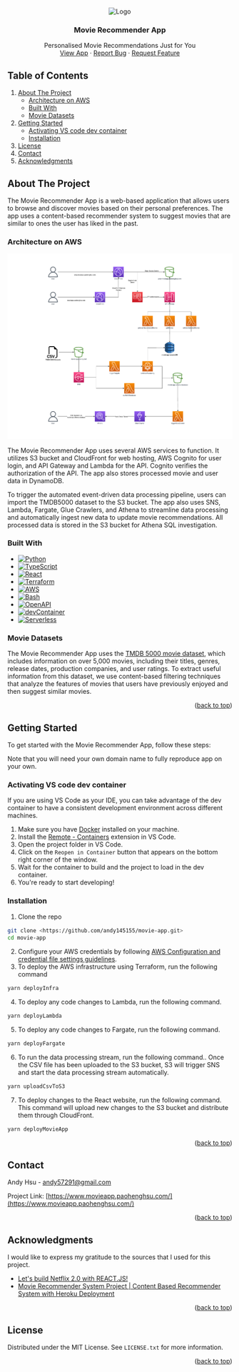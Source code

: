 <a name="readme-top"></a>

<!-- PROJECT HOME PAGE -->
<br />
<div align="center">

  <img src="images/selection_page.png" alt="Logo" width="500" height="330">

  <h3 align="center">Movie Recommender App</h3>

  <p align="center">
    Personalised Movie Recommendations Just for You
    <br />
    <a href="https://www.movieapp.paohenghsu.com/" target="_blank">View App</a>
    ·
    <a href="https://github.com/andy145155/movie-app/issues">Report Bug</a>
    ·
    <a href="https://github.com/andy145155/movie-app/issues">Request Feature</a>
  </p>
</div>

<!-- TABLE OF CONTENTS -->

## Table of Contents

  <ol>
    <li>
      <a href="#about-the-project">About The Project</a>
      <ul>
        <li><a href="#architecture-on-aws">Architecture on AWS</a></li>
				<li><a href="#built-with">Built With</a></li>
        <li><a href="#movie-datasets">Movie Datasets</a></li>
      </ul>
    </li>
    <li>
      <a href="#getting-started">Getting Started</a>
      <ul>
        <li><a href="#activating-vs-code-dev-container">Activating VS code dev container</a></li>
        <li><a href="#installation">Installation</a></li>
      </ul>
    </li>
    <li><a href="#license">License</a></li>
    <li><a href="#contact">Contact</a></li>
    <li><a href="#acknowledgments">Acknowledgments</a></li>
  </ol>

<!-- ABOUT THE PROJECT -->

## About The Project

The Movie Recommender App is a web-based application that allows users to browse and discover movies based on their personal preferences. The app uses a content-based recommender system to suggest movies that are similar to ones the user has liked in the past.

### Architecture on AWS

  <img src="images/movieapp.png">

The Movie Recommender App uses several AWS services to function. It utilizes S3 bucket and CloudFront for web hosting, AWS Cognito for user login, and API Gateway and Lambda for the API. Cognito verifies the authorization of the API. The app also stores processed movie and user data in DynamoDB.

To trigger the automated event-driven data processing pipeline, users can import the TMDB5000 dataset to the S3 bucket. The app also uses SNS, Lambda, Fargate, Glue Crawlers, and Athena to streamline data processing and automatically ingest new data to update movie recommendations. All processed data is stored in the S3 bucket for Athena SQL investigation.

### Built With

- [![Python][Python]][Python-url]
- [![TypeScript][TypeScript]][TypeScript-url]
- [![React][React.js]][React-url]
- [![Terraform][Terraform]][Terraform-url]
- [![AWS][AWS]][AWS-url]
- [![Bash][Bash]][Bash-url]
- [![OpenAPI][OpenAPI]][OpenAPI-url]
- [![devContainer][devContainer]][devContainer-url]
- [![Serverless][Serverless]][Serverless-url]

### Movie Datasets

The Movie Recommender App uses the [TMDB 5000 movie dataset](https://www.kaggle.com/datasets/tmdb/tmdb-movie-metadata), which includes information on over 5,000 movies, including their titles, genres, release dates, production companies, and user ratings. To extract useful information from this dataset, we use content-based filtering techniques that analyze the features of movies that users have previously enjoyed and then suggest similar movies.

<p align="right">(<a href="#readme-top">back to top</a>)</p>

<!-- GETTING STARTED -->

## Getting Started

To get started with the Movie Recommender App, follow these steps:

Note that you will need your own domain name to fully reproduce app on your own.

### Activating VS code dev container

If you are using VS Code as your IDE, you can take advantage of the dev container to have a consistent development environment across different machines.

1. Make sure you have [Docker](https://docs.docker.com/get-docker/) installed on your machine.
2. Install the [Remote - Containers](https://marketplace.visualstudio.com/items?itemName=ms-vscode-remote.remote-containers) extension in VS Code.
3. Open the project folder in VS Code.
4. Click on the `Reopen in Container` button that appears on the bottom right corner of the window.
5. Wait for the container to build and the project to load in the dev container.
6. You're ready to start developing!

### Installation

1. Clone the repo

```sh
git clone <https://github.com/andy145155/movie-app.git>
cd movie-app
```

2. Configure your AWS credentials by following [AWS Configuration and credential file settings guidelines](https://docs.aws.amazon.com/cli/latest/userguide/cli-configure-files.html).
3. To deploy the AWS infrastructure using Terraform, run the following command

```sh
yarn deployInfra
```
4. To deploy any code changes to Lambda, run the following command.

```sh
yarn deployLambda
```
5. To deploy any code changes to Fargate, run the following command.

```sh
yarn deployFargate
```

6. To run the data processing stream, run the following command.. Once the CSV file has been uploaded to the S3 bucket, S3 will trigger SNS and start the data processing stream automatically.

```sh
yarn uploadCsvToS3
```

7. To deploy changes to the React website, run the following command. This command will upload new changes to the S3 bucket and distribute them through CloudFront.

```sh
yarn deployMovieApp
```

<p align="right">(<a href="#readme-top">back to top</a>)</p>

<!-- CONTACT -->

## Contact

Andy Hsu - andy57291@gmail.com

Project Link: [https://www.movieapp.paohenghsu.com/](https://www.movieapp.paohenghsu.com/)

<p align="right">(<a href="#readme-top">back to top</a>)</p>

<!-- ACKNOWLEDGMENTS -->

## Acknowledgments

I would like to express my gratitude to the sources that I used for this project.

- [Let's build Netflix 2.0 with REACT.JS!](https://www.youtube.com/watch?v=HW5roUF2RLg&t=4146s)
- [Movie Recommender System Project | Content Based Recommender System with Heroku Deployment](https://www.youtube.com/watch?v=1xtrIEwY_zY&t=7607s)

<p align="right">(<a href="#readme-top">back to top</a>)</p>

<!-- LICENSE -->

## License

Distributed under the MIT License. See `LICENSE.txt` for more information.

<p align="right">(<a href="#readme-top">back to top</a>)</p>

<!-- MARKDOWN LINKS & IMAGES -->
<!-- https://www.markdownguide.org/basic-syntax/#reference-style-links -->

[contributors-shield]: https://img.shields.io/github/contributors/github_username/repo_name.svg?style=for-the-badge
[contributors-url]: https://github.com/github_username/repo_name/graphs/contributors
[forks-shield]: https://img.shields.io/github/forks/github_username/repo_name.svg?style=for-the-badge
[forks-url]: https://github.com/github_username/repo_name/network/members
[stars-shield]: https://img.shields.io/github/stars/github_username/repo_name.svg?style=for-the-badge
[stars-url]: https://github.com/github_username/repo_name/stargazers
[issues-shield]: https://img.shields.io/github/issues/github_username/repo_name.svg?style=for-the-badge
[issues-url]: https://github.com/github_username/repo_name/issues
[license-shield]: https://img.shields.io/github/license/github_username/repo_name.svg?style=for-the-badge
[license-url]: https://github.com/github_username/repo_name/blob/master/LICENSE.txt
[linkedin-shield]: https://img.shields.io/badge/-LinkedIn-black.svg?style=for-the-badge&logo=linkedin&colorB=555
[linkedin-url]: https://linkedin.com/in/linkedin_username
[product-screenshot]: images/screenshot.png
[React.js]: https://img.shields.io/badge/React-20232A?style=for-the-badge&logo=react&logoColor=61DAFB
[React-url]: https://reactjs.org/
[TypeScript]: https://img.shields.io/badge/TypeScript-007ACC?style=for-the-badge&logo=typescript&logoColor=white
[TypeScript-url]: https://www.typescriptlang.org/
[Python]: https://img.shields.io/badge/Python-14354C?style=for-the-badge&logo=python&logoColor=white
[Python-url]: https://www.python.org/
[Terraform]: https://img.shields.io/badge/terraform-%235835CC.svg?style=for-the-badge&logo=terraform&logoColor=white
[Terraform-url]: https://www.terraform.io/
[AWS]: https://img.shields.io/badge/Amazon_AWS-FF9900?style=for-the-badge&logo=amazonaws&logoColor=white
[AWS-url]: https://aws.amazon.com/
[Bash]: https://img.shields.io/badge/shell_script-%23121011.svg?style=for-the-badge&logo=gnu-bash&logoColor=white
[Bash-url]: https://www.gnu.org/savannah-checkouts/gnu/bash/manual/bash.html
[Serverless]: http://public.serverless.com/badges/v3.svg
[Serverless-url]: https://www.serverless.com/
[OpenAPI]: https://img.shields.io/badge/-Swagger-%23Clojure?style=for-the-badge&logo=swagger&logoColor=white
[OpenAPI-url]: https://swagger.io/specification/
[devContainer]: https://img.shields.io/badge/Visual%20Studio%20Code-0078d7.svg?style=for-the-badge&logo=visual-studio-code&logoColor=white
[devContainer-url]: https://code.visualstudio.com/docs/devcontainers/containers
